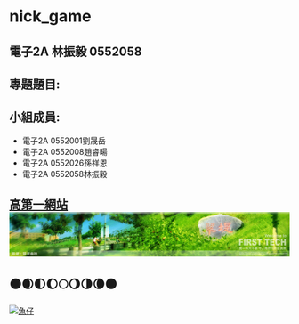 # nick_game

## 電子2A 林振毅 0552058

## 專題題目:

## 小組成員:

* 電子2A 0552001劉晟岳
* 電子2A 0552008趙睿暘
* 電子2A 0552026孫祥恩
* 電子2A 0552058林振毅

[高第一網站](http://www.nkfust.edu.tw)
![NKFUST](nkfust.jpg "NKFUST")
---
:new_moon::waxing_crescent_moon::first_quarter_moon::waxing_gibbous_moon::full_moon::waning_gibbous_moon::last_quarter_moon::waning_crescent_moon::new_moon:
---
[![魚仔](https://img.youtube.com/vi/ybfWYpYhTQQ/0.jpg)](https://youtu.be/ybfWYpYhTQQ "盧廣仲 - 魚仔")
